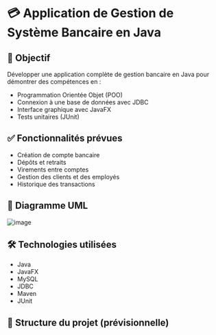 # 💳 Application de Gestion de Système Bancaire en Java

## 🎯 Objectif
Développer une application complète de gestion bancaire en Java pour démontrer des compétences en :
- Programmation Orientée Objet (POO)
- Connexion à une base de données avec JDBC
- Interface graphique avec JavaFX
- Tests unitaires (JUnit)

## ✅ Fonctionnalités prévues
- Création de compte bancaire
- Dépôts et retraits
- Virements entre comptes
- Gestion des clients et des employés
- Historique des transactions

## 🧩 Diagramme UML
![image](https://github.com/user-attachments/assets/3d090f6a-44e8-4dfd-b398-4b178529831f)


## 🛠 Technologies utilisées
- Java
- JavaFX
- MySQL
- JDBC
- Maven
- JUnit

## 📂 Structure du projet (prévisionnelle)
